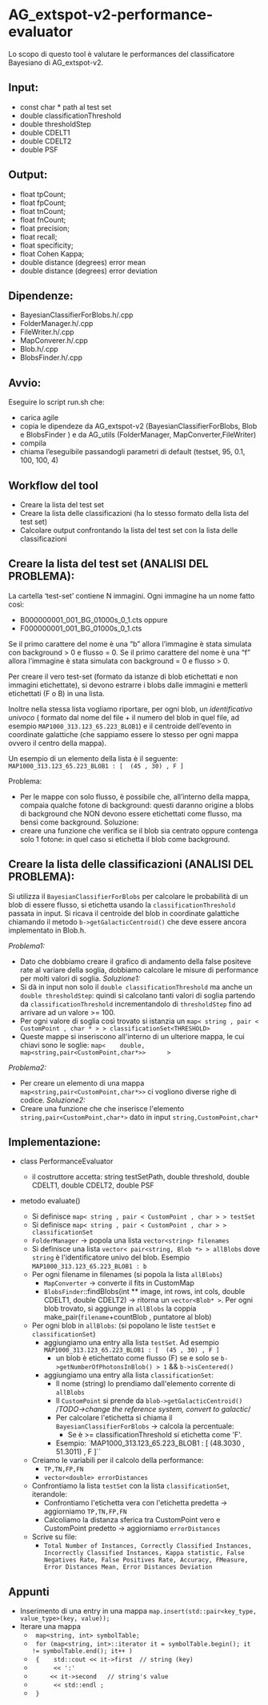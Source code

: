 # AG_extspot-v2-performance-evaluator

Lo scopo di questo tool è valutare le performances del classificatore Bayesiano di AG_extspot-v2. 

## Input:
* const char * path al test set
* double classificationThreshold
* double thresholdStep
* double CDELT1
* double CDELT2
* double PSF

## Output:
* float tpCount;
* float fpCount;
* float tnCount;
* float fnCount;
* float precision;
* float recall;
* float specificity;
* float Cohen Kappa;
* double distance (degrees) error mean 
* double distance (degrees) error deviation

## Dipendenze:
* BayesianClassifierForBlobs.h/.cpp
* FolderManager.h/.cpp
* FileWriter.h/.cpp
* MapConverer.h/.cpp
* Blob.h/.cpp
* BlobsFinder.h/.cpp

## Avvio:
Eseguire lo script run.sh che:
* carica agile
* copia le dipendeze da AG_extspot-v2 (BayesianClassifierForBlobs, Blob e BlobsFinder ) e da AG_utils (FolderManager, MapConverter,FileWriter)
* compila
* chiama l’eseguibile passandogli parametri di default (testset, 95, 0.1, 100, 100, 4)

## Workflow del tool
* Creare la lista del test set 
* Creare la lista delle classificazioni (ha lo stesso formato della lista del test set)
* Calcolare output confrontando la lista del test set con la lista delle classificazioni

## Creare la lista del test set (ANALISI DEL PROBLEMA):
La cartella ‘test-set’ contiene N immagini. Ogni immagine ha un nome fatto così: 
* B000000001_001_BG_01000s_0_1.cts 
oppure 
* F000000001_001_BG_01000s_0_1.cts

Se il primo carattere del nome è una “b” allora l’immagine è stata simulata con background > 0 e flusso = 0.
Se il primo carattere del nome è una “f” allora l’immagine è stata simulata con background = 0 e flusso > 0.

Per creare il vero test-set (formato da istanze di blob etichettati e non immagini etichettate), si devono estrarre i blobs dalle immagini e metterli etichettati (F o B) in una lista.
    
Inoltre nella stessa lista vogliamo riportare, per ogni blob, un *identificativo univoco* ( formato dal nome del file + il numero del blob in quel file, ad esempio `MAP1000_313.123_65.223_BLOB1`) e il centroide dell’evento in coordinate galattiche (che sappiamo essere lo stesso per ogni mappa ovvero il centro della mappa).

Un esempio di un elemento della lista è il seguente:
`MAP1000_313.123_65.223_BLOB1 : [  (45 , 30) , F ]`

Problema: 
* Per le mappe con solo flusso, è possibile che, all’interno della mappa, compaia qualche fotone di background: questi daranno origine a blobs di background che NON devono essere etichettati come flusso, ma bensì come background.
Soluzione:
* creare una funzione che verifica se il blob sia centrato oppure contenga solo 1 fotone: in quel caso si etichetta il blob come background.

## Creare la lista delle classificazioni (ANALISI DEL PROBLEMA):
Si utilizza il `BayesianClassifierForBlobs` per calcolare le probabilità di un blob di essere flusso, si etichetta usando la `classificationThreshold` passata in input. 
Si ricava il centroide del blob in coordinate galattiche chiamando il metodo `b->getGalacticCentroid()` che deve essere ancora implementato in Blob.h.

*Problema1:*
* Dato che dobbiamo creare il grafico di andamento della false positeve rate al variare della soglia, dobbiamo calcolare le misure di performance per molti valori di soglia. 
*Soluzione1:*
* Si dà in input non solo il `double classificationThreshold` ma anche un `double thresholdStep`: quindi si calcolano tanti valori di soglia partendo da `classificationThreshold` incrementandolo di `thresholdStep` fino ad arrivare ad un valore >= 100.
* Per ogni valore di soglia così trovato si istanzia un `map< string , pair < CustomPoint , char * > > classificationSet<THRESHOLD>`
* Queste mappe si inseriscono all'interno di un ulteriore mappa, le cui chiavi sono le soglie:  `map<    double, map<string,pair<CustomPoint,char*>>      >`

*Problema2:*
* Per creare un elemento di una mappa `map<string,pair<CustomPoint,char*>>` ci vogliono diverse righe di codice.
*Soluzione2:*
* Creare una funzione che che inserisce l'elemento `string,pair<CustomPoint,char*>` dato in input `string,CustomPoint,char*`

## Implementazione: 
* class PerformanceEvaluator
    * il costruttore accetta: string testSetPath, double threshold, double CDELT1, double CDELT2, double PSF
    
* metodo evaluate()
    * Si definisce `map< string , pair < CustomPoint , char > > testSet`
    * Si definisce `map< string , pair < CustomPoint , char > > classificationSet`
    * `FolderManager` -> popola una lista `vector<string> filenames`
    * Si definisce una lista `vector< pair<string, Blob *> > allBlobs`  dove `string` è l'identificatore univo del blob. Esempio `MAP1000_313.123_65.223_BLOB1 : b`
    * Per ogni filename in filenames    (si popola la lista `allBlobs`)
        * `MapConverter` -> converte il fits in CustomMap
        * `BlobsFinder`::findBlobs(int ** image, int rows, int cols, double CDELT1, double CDELT2) -> ritorna un `vector<Blob* >`. Per ogni blob trovato, si aggiunge in `allBlobs` la coppia make_pair(`filename`+countBlob , puntatore al blob) 
    * Per ogni blob in `allBlobs`:      (si popolano le liste `testSet` e `classificationSet`)
        * aggiungiamo una entry alla lista `testSet`. Ad esempio `MAP1000_313.123_65.223_BLOB1 : [  (45 , 30) , F ]`
            * un blob è etichettato come flusso (F) se e solo se `b->getNumberOfPhotonsInBlob() > 1` && `b->isCentered()`   
        * aggiungiamo una entry alla lista `classificationSet`:
            * Il nome (string) lo prendiamo dall'elemento corrente di `allBlobs`
            * Il `CustomPoint` si prende da `blob->getGalacticCentroid()` /*TODO->change the reference system, convert to galactic*/
            * Per calcolare l'etichetta si chiama il `BayesianClassifierForBlobs` -> calcola la percentuale:
                * Se è >= classificationThreshold si etichetta come 'F'.
            * Esempio: `MAP1000_313.123_65.223_BLOB1 : [  (48.3030 , 51.3011) , F ]``
     * Creiamo le variabili per il calcolo della performance:
        * `TP,TN,FP,FN`
        * `vector<double> errorDistances`
     * Confrontiamo la lista `testSet` con la lista `classificationSet`, iterandole:
        * Confrontiamo l'etichetta vera con l'etichetta predetta -> aggiorniamo `TP,TN,FP,FN`
        * Calcoliamo la distanza sferica tra CustomPoint vero e CustomPoint predetto -> aggiorniamo `errorDistances`
     * Scrive su file:
        * `Total Number of Instances, Correctly Classified Instances, Incorrectly Classified Instances, Kappa statistic, False Negatives Rate, False Positives Rate, Accuracy, FMeasure, Error Distances Mean, Error Distances Deviation`

## Appunti 
* Inserimento di una entry in una mappa `map.insert(std::pair<key_type, value_type>(key, value));`
* Iterare una mappa 
    * ` map<string, int> symbolTable;`
    * ` for (map<string, int>::iterator it = symbolTable.begin(); it != symbolTable.end(); it++ )`
    * ` {    std::cout << it->first  // string (key)`
    * `      << ':'`
    * `      << it->second   // string's value `
    * `      << std::endl ;`
    * ` }`
